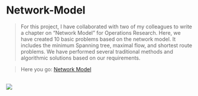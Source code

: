 # Network-Model
> For this project, I have collaborated with two of my colleagues to write a chapter on “Network Model” for Operations Research. Here, we have created 10 basic problems based on the network model. It includes the minimum Spanning tree, maximal flow, and shortest route problems. We have performed several traditional methods and algorithmic solutions based on our requirements. <br>

>Here you go: [Network Model](https://github.com/Sacsam005/Network-Model/blob/main/Network_Model.ipynb)
<br>
<img src="https://www.researchgate.net/profile/Ghj-Lanel/publication/340347681/figure/fig1/AS:875494664847362@1585745602472/Facebook-network-model-In-the-Facebook-network-model-there-are-three-types-of-nodes.jpg">
